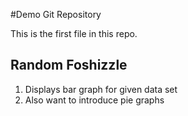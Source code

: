#Demo Git Repository

This is the first file in this repo.

## Random Foshizzle

1. Displays bar graph for given data set
2. Also want to introduce pie graphs